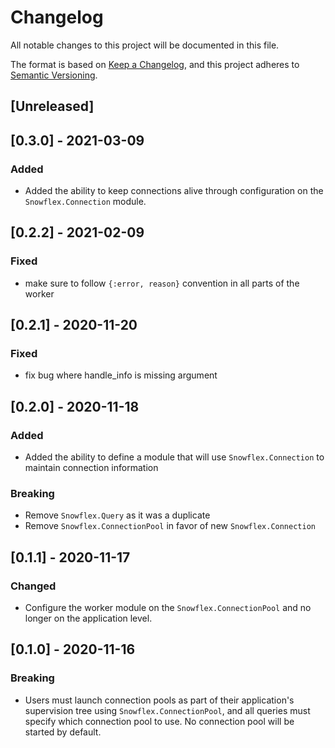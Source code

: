 # Changelog

All notable changes to this project will be documented in this file.

The format is based on [Keep a Changelog](https://keepachangelog.com/en/1.0.0/),
and this project adheres to [Semantic Versioning](https://semver.org/spec/v2.0.0.html).

## [Unreleased]

## [0.3.0] - 2021-03-09

### Added

- Added the ability to keep connections alive through configuration on the `Snowflex.Connection` module.

## [0.2.2] - 2021-02-09

### Fixed

- make sure to follow `{:error, reason}` convention in all parts of the worker

## [0.2.1] - 2020-11-20

### Fixed

- fix bug where handle_info is missing argument

## [0.2.0] - 2020-11-18

### Added

- Added the ability to define a module that will use `Snowflex.Connection` to maintain connection information

### Breaking

- Remove `Snowflex.Query` as it was a duplicate
- Remove `Snowflex.ConnectionPool` in favor of new `Snowflex.Connection`

## [0.1.1] - 2020-11-17

### Changed

- Configure the worker module on the `Snowflex.ConnectionPool` and no longer on the application level.

## [0.1.0] - 2020-11-16

### Breaking

- Users must launch connection pools as part of their application's
  supervision tree using `Snowflex.ConnectionPool`, and all queries must specify
  which connection pool to use. No connection pool will be started by default.
